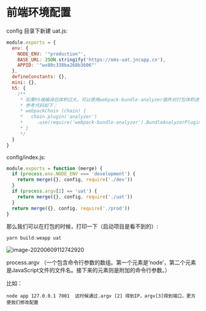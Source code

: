 # 前端环境配置

config 目录下新建 uat.js:

```javascript
module.exports = {
  env: {
    NODE_ENV: '"production"',
    BASE_URL: JSON.stringify('https://oms-uat.jncapp.cn'),
    APPID: '"wx80c338ba268b3606"'
  },
  defineConstants: {},
  mini: {},
  h5: {
    /**
     * 如果h5端编译后体积过大，可以使用webpack-bundle-analyzer插件对打包体积进行分析。
     * 参考代码如下：
     * webpackChain (chain) {
     *   chain.plugin('analyzer')
     *     .use(require('webpack-bundle-analyzer').BundleAnalyzerPlugin, [])
     * }
     */
  }
}

```

config/index.js:

```javascript
module.exports = function (merge) {
  if (process.env.NODE_ENV === 'development') {
    return merge({}, config, require('./dev'))
  }
  if (process.argv[2] == 'uat') {
    return merge({}, config, require('./uat'))
  }
  return merge({}, config, require('./prod'))
}
```

那么我们可以在打包的时候，打印一下（启动项目是看不到的）:

```javascript
yarn build:weapp uat
```

![image-20200609112742920](C:\Users\cecil_he\AppData\Roaming\Typora\typora-user-images\image-20200609112742920.png)

process.argv （一个包含命令行参数的数组。第一个元素是’node’，第二个元素是JavaScript文件的文件名。接下来的元素则是附加的命令行参数。）

比如：

```
node app 127.0.0.1 7001  这时候通过.argv [2] 得到IP，argv[3]得到端口，更方便我们修改配置
```

